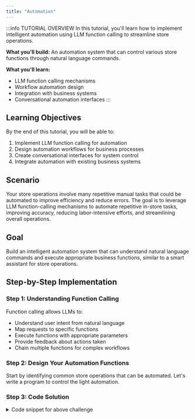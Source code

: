 ```yaml
---
title: "Automation"
---
```


:::info TUTORIAL OVERVIEW
In this tutorial, you'll learn how to implement intelligent automation using LLM function calling to streamline store operations.

**What you'll build:** An automation system that can control various store functions through natural language commands.

**What you'll learn:**
- LLM function calling mechanisms
- Workflow automation design
- Integration with business systems
- Conversational automation interfaces
:::

## Learning Objectives

By the end of this tutorial, you will be able to:

1. Implement LLM function calling for automation
2. Design automation workflows for business processes
3. Create conversational interfaces for system control
4. Integrate automation with existing business systems

## Scenario

Your store operations involve many repetitive manual tasks that could be automated to improve efficiency and reduce errors. The goal is to leverage LLM function-calling mechanisms to automate repetitive in-store tasks, improving accuracy, reducing labor-intensive efforts, and streamlining overall operations.

## Goal

Build an intelligent automation system that can understand natural language commands and execute appropriate business functions, similar to a smart assistant for store operations.

## Step-by-Step Implementation

### Step 1: Understanding Function Calling

Function calling allows LLMs to:
- Understand user intent from natural language
- Map requests to specific functions
- Execute functions with appropriate parameters
- Provide feedback about actions taken
- Chain multiple functions for complex workflows

### Step 2: Design Your Automation Functions

Start by identifying common store operations that can be automated. Let's write a program to control the light automation.

### Step 3: Code Solution

<details>
    <summary>Code snippet for above challenge</summary>
    <details>
    <summary>Don't Look! Have you tried to solve it yourself?</summary>
    <details>
    <summary>Your solution will be better than our sample answer!</summary>

    The basic solution is provided below. Feel free to expand on it to make it more interesting!
    Go to `labs/30-AIApps` in terminal, run `npm install`, then run `node 6-Automation.js` to see it in action.
    
    ```
    const { OpenAIClient, AzureKeyCredential } = require("@azure/openai");
    const prompt = require("prompt-sync")({ sigint: true });

    async function main() {
      let livinRoomLight = "off";
      let bedroomLight = "off";
      let kitchenLight = "off";

      const client = new OpenAIClient(
        "https://aiaaa-s2-openai.openai.azure.com/",
        new AzureKeyCredential("<AZURE_OPENAI_API_KEY>")
      );

      const deploymentId = "gpt-4o";
      console.log("The chatbot is ready. Type 'exit' to quit.");

      const getLightStatus = {
        name: "get_light_status",
        description: "Retrieves the status of a light",
        parameters: {
          type: "object",
          properties: {
            roomName: {
              type: "string",
              description: "The room where the light is located",
            },
          },
          required: ["roomName"],
        },
      };

      const setLightStatus = {
        name: "set_light_status",
        description: "Sets the status of a light",
        parameters: {
          type: "object",
          properties: {
            roomName: {
              type: "string",
              description: "The room where the light is located",
            },
            status: {
              type: "string",
              description: "The status of the light",
            },
          },
          required: ["roomName", "status"],
        },
      };

      const options = {
        tools: [
          {
            type: "function",
            function: getLightStatus,
          },
          {
            type: "function",
            function: setLightStatus,
          },
        ],
      };

      function applyToolCall({ function: call, id }) {
        if (call.name === "get_light_status") {
          const { room_name } = JSON.parse(call.arguments);
          let status = "off";
          if (room_name === "Living Room") {
            status = livinRoomLight;
          } else if (room_name === "Bedroom") {
            status = bedroomLight;
          } else if (room_name === "Kitchen") {
            status = kitchenLight;
          }

          return {
            role: "tool",
            content: status,
            toolCallId: id,
          };
        } else if (call.name === "set_light_status") {
          const { room_name, status } = JSON.parse(call.arguments);
          if (room_name === "Living Room") {
            livinRoomLight = status;
          } else if (room_name === "Bedroom") {
            bedroomLight = status;
          } else if (room_name === "Kitchen") {
            kitchenLight = status;
          }

          return {
            role: "tool",
            content: "ok",
            toolCallId: id,
          };
        }

        throw new Error(`Unknown tool call: ${call.name}`);
      }

      while (true) {
        var userInput = prompt("User:");
        if (userInput === "exit") {
          break;
        }

        const chatResponse = await client.getChatCompletions(
          "gpt-4o",
          [
            {
              role: "system",
              content:
                "You are a home assistant that can control lights at home. The available lights are Living Room Light`, `Bedroom Light`, and `Kitchen Light. Before changing the lights, you may need to check their current state. Avoid telling the user numbers like the saturation, brightness,and hue; instead, use adjectives like 'bright' or 'dark'.",
            },
            { role: "user", content: userInput },
          ],
          options
        );

        // console.log(chatResponse.choices);
        for (const choice of chatResponse.choices) {
          const responseMessage = choice.message;
          if (responseMessage?.role === "assistant") {
            const requestedToolCalls = responseMessage?.toolCalls;
            if (requestedToolCalls?.length) {
              const toolCallResolutionMessages = [
                responseMessage,
                ...requestedToolCalls.map(applyToolCall),
              ];

              const result = await client.getChatCompletions(
                deploymentId,
                toolCallResolutionMessages
              );

              console.log(result.choices[0].message.content);
            } else {
              console.log(responseMessage.content);
            }
          }
        }
      }
    }

    main().catch((err) => {
      console.error("The sample encountered an error:", err);
    });
    ```

    </details>
    </details>
</details>

### Step 4: Testing it out

- Replace `<AZURE_OPENAI_API_KEY>` placeholder value by looking up  https://aiaaa-s2-setting.azurewebsites.net
- Go to `labs\30-AIApps` folder in terminal windows and run `npm install`
- Start the code by running `node automation.js`
- Try to control light on and off in different rooms

```
User: how many lights?
There are three lights available: Living Room Light, Bedroom Light, and Kitchen Light.

User: turn off living room
I've turned off the lights in the living room for you. If you need anything else, feel free to ask!
```

## Real-World Automation Examples

### Inventory Management
- **Automatic Reordering**: Monitor stock levels and create purchase orders
- **Demand Forecasting**: Predict inventory needs based on sales patterns
- **Expiry Management**: Track and alert on products nearing expiration

### Customer Service
- **Ticket Routing**: Automatically assign support tickets to appropriate staff
- **Response Templates**: Generate personalized customer responses
- **Follow-up Automation**: Schedule and send follow-up communications

### Operations Management
- **Staff Scheduling**: Optimize staff schedules based on demand patterns
- **Energy Management**: Control lighting, HVAC based on occupancy
- **Security Monitoring**: Automated alert systems for unusual activity

### Financial Operations
- **Invoice Processing**: Automated invoice generation and processing
- **Expense Tracking**: Categorize and approve routine expenses
- **Report Generation**: Create daily, weekly, and monthly reports

## Integration Opportunities

### Business Systems
- **ERP Integration**: Connect with enterprise resource planning systems
- **CRM Integration**: Sync with customer relationship management tools
- **POS Systems**: Integrate with point-of-sale terminals
- **Accounting Software**: Automate financial data synchronization

### Communication Platforms
- **Slack/Teams**: Enable automation through chat interfaces
- **Email Systems**: Automated email campaigns and notifications
- **SMS Gateways**: Text message automation for urgent alerts
- **Mobile Apps**: Push notifications and in-app automation
